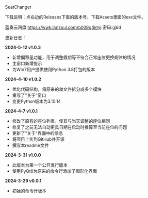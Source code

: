 SeatChanger

下载说明：点右边的Releases下面的版本号，下载Assets里面的exe文件。

蓝奏云网盘:https://wwk.lanzoul.com/b009g4ktyj
密码:gj6d


更新日志：

**2024-5-12 v1.0.3**
* 新增偏移量功能，用于调整假期等不符合正常座位更换规律的情况
* 主窗口新增提示
* 为Win7用户提供使用Python 3.8打包的版本

**2024-4-10 v1.0.2**
* 优化代码结构，将原来的单文件拆分成多个模块
* 重写了"关于"窗口
* 变更Python版本为3.10.14

**2024-4-7 v1.0.1**
* 修改了原有的座位列表，使其与当天调整的座位相同
* 修复了之前无法自动更具日期在启动时推算至当前座位的问题
* 更新了"关于"界面中的信息
* 将项目上传到GitHub并开源
* 撰写本readme文件

**2024-3-31 v1.0.0**
* 此版本为第一个公开发行版本
* 使用PyQt6为原来的命令行添加了图形化界面

**2024-3-29 v0.0.1**
* 初始的命令行版本